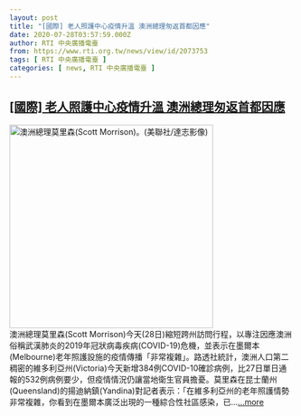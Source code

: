```yaml
---
layout: post
title: "[國際] 老人照護中心疫情升溫 澳洲總理匆返首都因應"
date: 2020-07-28T03:57:59.000Z
author: RTI 中央廣播電臺
from: https://www.rti.org.tw/news/view/id/2073753
tags: [ RTI 中央廣播電臺 ]
categories: [ news, RTI 中央廣播電臺 ]
---
```

<!--1595908679000-->
[[國際] 老人照護中心疫情升溫 澳洲總理匆返首都因應](https://www.rti.org.tw/news/view/id/2073753)
------

<div>
<img src="https://static.rti.org.tw/assets/thumbnails/2019/11/04/3a3ae0014f18c4e5c17d8302660ccbea.jpg" width="360" alt="澳洲總理莫里森(Scott Morrison)。(美聯社/達志影像)" title="澳洲總理莫里森(Scott Morrison)。(美聯社/達志影像)"><br>澳洲總理莫里森(Scott Morrison)今天(28日)縮短跨州訪問行程，以專注因應澳洲俗稱武漢肺炎的2019年冠狀病毒疾病(COVID-19)危機，並表示在墨爾本(Melbourne)老年照護設施的疫情傳播「非常複雜」。路透社統計，澳洲人口第二稠密的維多利亞州(Victoria)今天新增384例COVID-10確診病例，比27日單日通報的532例病例要少，但疫情情況仍讓當地衛生官員擔憂。莫里森在昆士蘭州(Queensland)的揚迪納鎮(Yandina)對記者表示：「在維多利亞州的老年照護情勢非常複雜，你看到在墨爾本廣泛出現的一種綜合性社區感染，已...<a target="_blank" href="https://www.rti.org.tw/news/view/id/2073753">...more</a>
</div>
